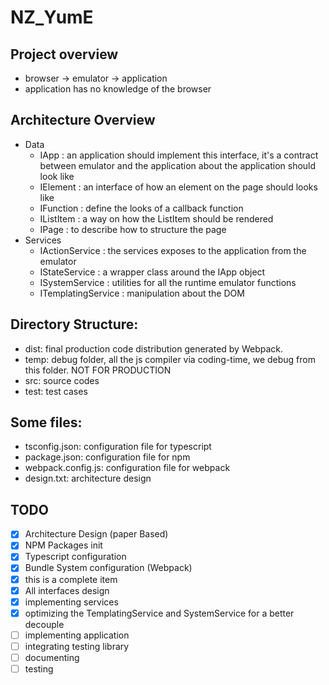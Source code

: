 # NZ_YumE

## Project overview
* browser -> emulator -> application
* application has no knowledge of the browser

## Architecture Overview
* Data
    * IApp : an application should implement this interface, it's a contract between emulator and the application about the application should look like
    * IElement : an interface of how an element on the page should looks like 
    * IFunction : define the looks of a callback function
    * IListItem : a way on how the ListItem should be rendered
    * IPage : to describe how to structure the page
* Services
    * IActionService : the services exposes to the application from the emulator
    * IStateService : a wrapper class around the IApp object
    * ISystemService : utilities for all the runtime emulator functions
    * ITemplatingService : manipulation about the DOM

## Directory Structure:
* dist: final production code distribution generated by Webpack.
* temp: debug folder, all the js compiler via coding-time, we debug from this folder. NOT FOR PRODUCTION
* src: source codes
* test: test cases

## Some files:
* tsconfig.json: configuration file for typescript
* package.json: configuration file for npm
* webpack.config.js: configuration file for webpack
* design.txt: architecture design

## TODO
- [x] Architecture Design (paper Based)
- [x] NPM Packages init
- [x] Typescript configuration
- [x] Bundle System configuration (Webpack)
- [x] this is a complete item
- [x] All interfaces design
- [x] implementing services
- [x] optimizing the TemplatingService and SystemService for a better decouple
- [ ] implementing application
- [ ] integrating testing library 
- [ ] documenting
- [ ] testing